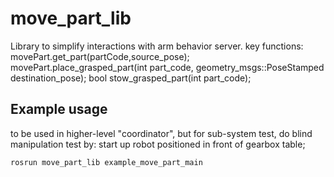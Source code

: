 # move_part_lib
Library to simplify interactions with arm behavior server.
key functions:
movePart.get_part(partCode,source_pose);
movePart.place_grasped_part(int part_code, geometry_msgs::PoseStamped destination_pose);
bool stow_grasped_part(int part_code);


## Example usage
to be used in higher-level "coordinator", but for sub-system test, do blind manipulation test by:
start up robot positioned in front of gearbox table;  

`rosrun move_part_lib example_move_part_main`  

    
